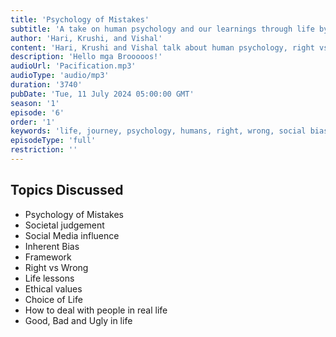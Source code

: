 ```yaml
---
title: 'Psychology of Mistakes'
subtitle: 'A take on human psychology and our learnings through life by our very own - Vishal, Krushi and Hari'
author: 'Hari, Krushi, and Vishal'
content: 'Hari, Krushi and Vishal talk about human psychology, right vs wrong, judgement, social bias and life lessons'
description: 'Hello mga Brooooos!'
audioUrl: 'Pacification.mp3'
audioType: 'audio/mp3'
duration: '3740'
pubDate: 'Tue, 11 July 2024 05:00:00 GMT'
season: '1'
episode: '6'
order: '1'
keywords: 'life, journey, psychology, humans, right, wrong, social bias, judgement, baggage, polarized, society'
episodeType: 'full'
restriction: ''
---
```


## Topics Discussed

- Psychology of Mistakes
- Societal judgement
- Social Media influence
- Inherent Bias
- Framework
- Right vs Wrong
- Life lessons
- Ethical values
- Choice of Life
- How to deal with people in real life
- Good, Bad and Ugly in life